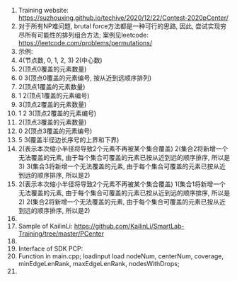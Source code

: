 1. Training website: https://suzhouxing.github.io/techive/2020/12/22/Contest-2020pCenter/ 
2. 对于所有NP难问题, brutal force方法都是一种可行的思路, 因此, 尝试实现穷尽所有可能性的排列组合方法; 案例见leetcode: https://leetcode.com/problems/permutations/ 
3. 示例: 
4. 4(节点数, 0, 1, 2, 3) 2(中心数)
5. 2(顶点0覆盖的元素数量)
6. 0 3(顶点0覆盖的元素编号, 按从近到远顺序排列)
7. 2(顶点1覆盖的元素数量)
8. 1 2(顶点1覆盖的元素编号)
9. 3(顶点2覆盖的元素数量)
10. 1 2 3(顶点2覆盖的元素编号)
11. 2(顶点3覆盖的元素数量)
12. 0 2(顶点3覆盖的元素编号)
13. 5 3(覆盖半径边长序号的上界和下界)
14. 2(表示本次缩小半径将导致2个元素不再被某个集合覆盖)	2(集合2将新增一个无法覆盖的元素, 由于每个集合可覆盖的元素已按从近到远的顺序排序, 所以是3) 3(集合3将新增一个无法覆盖的元素, 由于每个集合可覆盖的元素已按从近到远的顺序排序, 所以是2)
15. 2(表示本次缩小半径将导致2个元素不再被某个集合覆盖)	1(集合1将新增一个无法覆盖的元素, 由于每个集合可覆盖的元素已按从近到远的顺序排序, 所以是2) 2(集合2将新增一个无法覆盖的元素, 由于每个集合可覆盖的元素已按从近到远的顺序排序, 所以是2)
16. 
17. Sample of KailinLi: https://github.com/KailinLi/SmartLab-Training/tree/master/PCenter
18. 
19. Interface of SDK PCP: 
20. Function in main.cpp; loadinput load nodeNum, centerNum, coverage, minEdgeLenRank, maxEdgeLenRank, nodesWithDrops; 
21. 